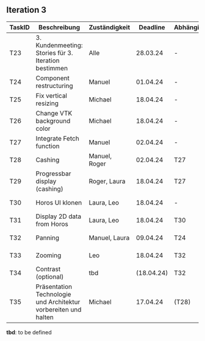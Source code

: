 ## Iteration 3

| TaskID | Beschreibung                                                    | Zuständigkeit | Deadline | Abhängigkeit | Status      |
| ------ | --------------------------------------------------------------- | ------------- | -------- | ------------ | ----------- |
| T23    | 3. Kundenmeeting: Stories für 3. Iteration bestimmen            | Alle          | 28.03.24 | -            | done |
| T24    | Component restructuring                                         | Manuel        | 01.04.24 | -            | done |
| T25    | Fix vertical resizing  | Michael | 18.04.24 | - | not started |
| T26    | Change VTK background color | Michael | 18.04.24 | - | done |
| T27    | Integrate Fetch function | Manuel | 02.04.24 | - | done |
| T28    | Cashing | Manuel, Roger | 02.04.24 | T27 | done |
| T29    | Progressbar display (cashing) | Roger, Laura | 18.04.24 | T27 | in progress |
| T30    | Horos UI klonen | Laura, Leo | 18.04.24 | - | in progress |
| T31    | Display 2D data from Horos | Laura, Leo | 18.04.24 | T30 | not started |
| T32    | Panning | Manuel, Laura | 09.04.24 | T24 | in progress |
| T33    | Zooming | Leo | 18.04.24 | T32 | not started |
| T34    | Contrast (optional) | tbd | (18.04.24) | T32 | not started |
| T35    | Präsentation Technologie und Architektur vorbereiten und halten | Michael       | 17.04.24 | (T28)          | not started |

**tbd**: to be defined
